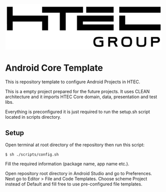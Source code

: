 ![HTEC Group](htec_logo.png)

# Android Core Template

This is repository template to configure Android Projects in HTEC.

This is a empty project prepared for the future projects. It uses CLEAN architecture and it imports HTEC Core domain, data, presentation and test libs.

Everything is preconfigured it is just required to run the setup.sh script located in scripts directory.

## Setup

Open terminal at root directory of the repository then run this script:
```
$ sh ./scripts/config.sh
```

Fill the required information (package name, app name etc.).

Open repository root directory in Android Studio and go to Preferences. Next go to Editor > File and Code Templates. Choose scheme Project instead of Default and fill free to use pre-configured file templates.



